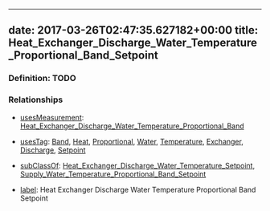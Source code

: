 
---
date: 2017-03-26T02:47:35.627182+00:00
title: Heat_Exchanger_Discharge_Water_Temperature_Proportional_Band_Setpoint
---
### Definition: TODO

### Relationships

* [usesMeasurement](https://brickschema.org/schema/1.0/BrickFrame#usesMeasurement): [Heat_Exchanger_Discharge_Water_Temperature_Proportional_Band](https://brickschema.org/schema/1.0/Brick#Heat_Exchanger_Discharge_Water_Temperature_Proportional_Band)

* [usesTag](https://brickschema.org/schema/1.0/BrickFrame#usesTag): [Band](https://brickschema.org/schema/1.0/BrickTag#Band), [Heat](https://brickschema.org/schema/1.0/BrickTag#Heat), [Proportional](https://brickschema.org/schema/1.0/BrickTag#Proportional), [Water](https://brickschema.org/schema/1.0/BrickTag#Water), [Temperature](https://brickschema.org/schema/1.0/BrickTag#Temperature), [Exchanger](https://brickschema.org/schema/1.0/BrickTag#Exchanger), [Discharge](https://brickschema.org/schema/1.0/BrickTag#Discharge), [Setpoint](https://brickschema.org/schema/1.0/BrickTag#Setpoint)

* [subClassOf](http://www.w3.org/2000/01/rdf-schema#subClassOf): [Heat_Exchanger_Discharge_Water_Temperature_Setpoint](https://brickschema.org/schema/1.0/Brick#Heat_Exchanger_Discharge_Water_Temperature_Setpoint), [Supply_Water_Temperature_Proportional_Band_Setpoint](https://brickschema.org/schema/1.0/Brick#Supply_Water_Temperature_Proportional_Band_Setpoint)

* [label](http://www.w3.org/2000/01/rdf-schema#label): Heat Exchanger Discharge Water Temperature Proportional Band Setpoint
